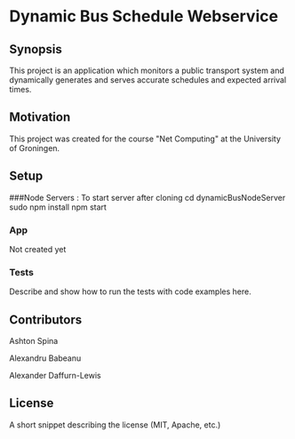 # Dynamic Bus Schedule Webservice

## Synopsis
This project is an application which monitors a public transport system and dynamically generates and serves accurate schedules and expected arrival times.  

## Motivation

This project was created for the course "Net Computing" at the University of Groningen.

## Setup

###Node Servers : To start server after cloning
cd dynamicBusNodeServer
sudo npm install
npm start

### App
Not created yet

### Tests
Describe and show how to run the tests with code examples here.

## Contributors
Ashton Spina

Alexandru Babeanu

Alexander Daffurn-Lewis

## License

A short snippet describing the license (MIT, Apache, etc.)
